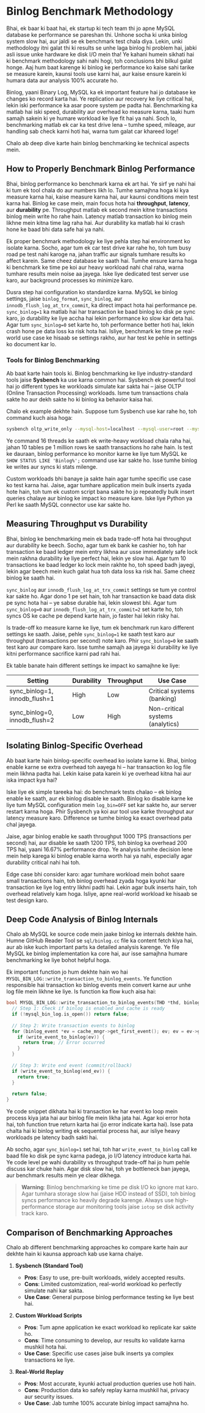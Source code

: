 # Binlog Benchmark Methodology

Bhai, ek baar ki baat hai, ek startup ki tech team thi jo apne MySQL database ke performance se pareshan thi. Unhone socha ki unka binlog system slow hai, aur jaldi se ek benchmark test chala diya. Lekin, unki methodology itni galat thi ki results se unhe laga binlog hi problem hai, jabki asli issue unke hardware ke disk I/O mein tha! Ye kahani humein sikhati hai ki benchmark methodology sahi nahi hogi, toh conclusions bhi bilkul galat honge. Aaj hum baat karenge ki binlog ke performance ko kaise sahi tarike se measure karein, kaunsi tools use karni hai, aur kaise ensure karein ki humara data aur analysis 100% accurate ho.

Binlog, yaani Binary Log, MySQL ka ek important feature hai jo database ke changes ko record karta hai. Ye replication aur recovery ke liye critical hai, lekin iski performance ka asar poore system pe padta hai. Benchmarking ka matlab hai iski speed, durability aur overhead ko measure karna, taaki hum samajh sakein ki ye humare workload ke liye fit hai ya nahi. Soch lo, benchmarking matlab ek car ka test drive lena – tumhe speed, mileage, aur handling sab check karni hoti hai, warna tum galat car khareed loge!

Chalo ab deep dive karte hain binlog benchmarking ke technical aspects mein.

## How to Properly Benchmark Binlog Performance

Bhai, binlog performance ko benchmark karna ek art hai. Ye sirf ye nahi hai ki tum ek tool chala do aur numbers likh lo. Tumhe samajhna hoga ki kya measure karna hai, kaise measure karna hai, aur kaunsi conditions mein test karna hai. Binlog ke case mein, main focus hota hai **throughput**, **latency**, aur **durability** pe. Throughput matlab ek second mein kitne transactions binlog mein write ho rahe hain. Latency matlab transaction ko binlog mein likhne mein kitna time lag raha hai. Aur durability ka matlab hai ki crash hone ke baad bhi data safe hai ya nahi.

Ek proper benchmark methodology ke liye pehla step hai environment ko isolate karna. Socho, agar tum ek car test drive kar rahe ho, toh tum busy road pe test nahi karoge na, jahan traffic aur signals tumhare results ko affect karein. Same cheez database ke saath hai. Tumhe ensure karna hoga ki benchmark ke time pe koi aur heavy workload nahi chal raha, warna tumhare results mein noise aa jayega. Iske liye dedicated test server use karo, aur background processes ko minimize karo.

Dusra step hai configuration ko standardize karna. MySQL ke binlog settings, jaise `binlog_format`, `sync_binlog`, aur `innodb_flush_log_at_trx_commit`, ka direct impact hota hai performance pe. `sync_binlog=1` ka matlab hai har transaction ke baad binlog ko disk pe sync karo, jo durability ke liye accha hai lekin performance ko slow kar deta hai. Agar tum `sync_binlog=0` set karte ho, toh performance better hoti hai, lekin crash hone pe data loss ka risk hota hai. Isliye, benchmark ke time pe real-world use case ke hisaab se settings rakho, aur har test ke pehle in settings ko document kar lo.

### Tools for Binlog Benchmarking

Ab baat karte hain tools ki. Binlog benchmarking ke liye industry-standard tools jaise **Sysbench** ka use karna common hai. Sysbench ek powerful tool hai jo different types ke workloads simulate kar sakta hai – jaise OLTP (Online Transaction Processing) workloads. Isme tum transactions chala sakte ho aur dekh sakte ho ki binlog ka behavior kaisa hai.

Chalo ek example dekhte hain. Suppose tum Sysbench use kar rahe ho, toh command kuch aisa hoga:

```bash
sysbench oltp_write_only --mysql-host=localhost --mysql-user=root --mysql-password=pass --db-driver=mysql --tables=10 --table-size=1000000 --threads=16 run
```

Ye command 16 threads ke saath ek write-heavy workload chala raha hai, jahan 10 tables pe 1 million rows ke saath transactions ho rahe hain. Is test ke dauraan, binlog performance ko monitor karne ke liye tum MySQL ke `SHOW STATUS LIKE 'Binlog%';` command use kar sakte ho. Isse tumhe binlog ke writes aur syncs ki stats milenge.

Custom workloads bhi banaye ja sakte hain agar tumhe specific use case ko test karna hai. Jaise, agar tumhare application mein bulk inserts zyada hote hain, toh tum ek custom script bana sakte ho jo repeatedly bulk insert queries chalaye aur binlog ke impact ko measure kare. Iske liye Python ya Perl ke saath MySQL connector use kar sakte ho.

## Measuring Throughput vs Durability

Bhai, binlog ke benchmarking mein ek bada trade-off hota hai throughput aur durability ke beech. Socho, agar tum ek bank ke cashier ho, toh har transaction ke baad ledger mein entry likhna aur usse immediately safe lock mein rakhna durability ke liye perfect hai, lekin ye slow hai. Agar tum 10 transactions ke baad ledger ko lock mein rakhte ho, toh speed badh jayegi, lekin agar beech mein kuch galat hua toh data loss ka risk hai. Same cheez binlog ke saath hai.

`sync_binlog` aur `innodb_flush_log_at_trx_commit` settings se tum ye control kar sakte ho. Agar dono 1 pe set hain, toh har transaction ke baad data disk pe sync hota hai – ye sabse durable hai, lekin slowest bhi. Agar tum `sync_binlog=0` aur `innodb_flush_log_at_trx_commit=2` set karte ho, toh syncs OS ke cache pe depend karte hain, jo faster hai lekin risky hai.

Is trade-off ko measure karne ke liye, tum ek benchmark run karo different settings ke saath. Jaise, pehle `sync_binlog=1` ke saath test karo aur throughput (transactions per second) note karo. Phir `sync_binlog=0` ke saath test karo aur compare karo. Isse tumhe samajh aa jayega ki durability ke liye kitni performance sacrifice karni pad rahi hai.

Ek table banate hain different settings ke impact ko samajhne ke liye:

| **Setting**                    | **Durability**       | **Throughput**       | **Use Case**                     |
|--------------------------------|----------------------|----------------------|----------------------------------|
| sync_binlog=1, innodb_flush=1  | High                | Low                 | Critical systems (banking)       |
| sync_binlog=0, innodb_flush=2  | Low                 | High                | Non-critical systems (analytics) |

## Isolating Binlog-Specific Overhead

Ab baat karte hain binlog-specific overhead ko isolate karne ki. Bhai, binlog enable karne se extra overhead toh aayega hi – har transaction ko log file mein likhna padta hai. Lekin kaise pata karein ki ye overhead kitna hai aur iska impact kya hai?

Iske liye ek simple tareeka hai: do benchmark tests chalao – ek binlog enable ke saath, aur ek binlog disable ke saath. Binlog ko disable karne ke liye tum MySQL configuration mein `log_bin=OFF` set kar sakte ho, aur server restart karna hoga. Phir Sysbench ya koi aur tool use karke throughput aur latency measure karo. Difference se tumhe binlog ka exact overhead pata chal jayega.

Jaise, agar binlog enable ke saath throughput 1000 TPS (transactions per second) hai, aur disable ke saath 1200 TPS, toh binlog ka overhead 200 TPS hai, yaani 16.67% performance drop. Ye analysis tumhe decision lene mein help karega ki binlog enable karna worth hai ya nahi, especially agar durability critical nahi hai toh.

Edge case bhi consider karo: agar tumhare workload mein bohot saare small transactions hain, toh binlog overhead zyada hoga kyunki har transaction ke liye log entry likhni padti hai. Lekin agar bulk inserts hain, toh overhead relatively kam hoga. Isliye, apne real-world workload ke hisaab se test design karo.

## Deep Code Analysis of Binlog Internals

Chalo ab MySQL ke source code mein jaake binlog ke internals dekhte hain. Humne GitHub Reader Tool se `sql/binlog.cc` file ka content fetch kiya hai, aur ab iske kuch important parts ka detailed analysis karenge. Ye file MySQL ke binlog implementation ka core hai, aur isse samajhna humare benchmarking ke liye bohot helpful hoga.

Ek important function jo hum dekhte hain wo hai `MYSQL_BIN_LOG::write_transaction_to_binlog_events`. Ye function responsible hai transaction ko binlog events mein convert karne aur unhe log file mein likhne ke liye. Is function ka flow kuch aisa hai:

```c
bool MYSQL_BIN_LOG::write_transaction_to_binlog_events(THD *thd, binlog_cache_mngr *cache_mngr, Log_event *end_ev) {
  // Step 1: Check if binlog is enabled and cache is ready
  if (!mysql_bin_log.is_open()) return false;
  
  // Step 2: Write transaction events to binlog
  for (binlog_event *ev = cache_mngr->get_first_event(); ev; ev = ev->get_next()) {
    if (write_event_to_binlog(ev)) {
      return true; // Error occurred
    }
  }
  
  // Step 3: Write end event (commit/rollback)
  if (write_event_to_binlog(end_ev)) {
    return true;
  }
  
  return false;
}
```

Ye code snippet dikhata hai ki transaction ke har event ko loop mein process kiya jata hai aur binlog file mein likha jata hai. Agar koi error hota hai, toh function true return karta hai (jo error indicate karta hai). Isse pata chalta hai ki binlog writing ek sequential process hai, aur isliye heavy workloads pe latency badh sakti hai.

Ab socho, agar `sync_binlog=1` set hai, toh har `write_event_to_binlog` call ke baad file ko disk pe sync karna padega, jo I/O latency introduce karta hai. Ye code level pe wahi durability vs throughput trade-off hai jo hum pehle discuss kar chuke hain. Agar disk slow hai, toh ye bottleneck ban jayega, aur benchmark results mein ye clear dikhega.

> **Warning**: Binlog benchmarking ke time pe disk I/O ko ignore mat karo. Agar tumhara storage slow hai (jaise HDD instead of SSD), toh binlog syncs performance ko heavily degrade karenge. Always use high-performance storage aur monitoring tools jaise `iotop` se disk activity track karo.

## Comparison of Benchmarking Approaches

Chalo ab different benchmarking approaches ko compare karte hain aur dekhte hain ki kaunsa approach kab use karna chaiye.

1. **Sysbench (Standard Tool)**  
   - **Pros**: Easy to use, pre-built workloads, widely accepted results.  
   - **Cons**: Limited customization, real-world workload ko perfectly simulate nahi kar sakta.  
   - **Use Case**: General purpose binlog performance testing ke liye best hai.

2. **Custom Workload Scripts**  
   - **Pros**: Tum apne application ke exact workload ko replicate kar sakte ho.  
   - **Cons**: Time consuming to develop, aur results ko validate karna mushkil hota hai.  
   - **Use Case**: Specific use cases jaise bulk inserts ya complex transactions ke liye.

3. **Real-World Replay**  
   - **Pros**: Most accurate, kyunki actual production queries use hoti hain.  
   - **Cons**: Production data ko safely replay karna mushkil hai, privacy aur security issues.  
   - **Use Case**: Jab tumhe 100% accurate binlog impact samajhna ho.